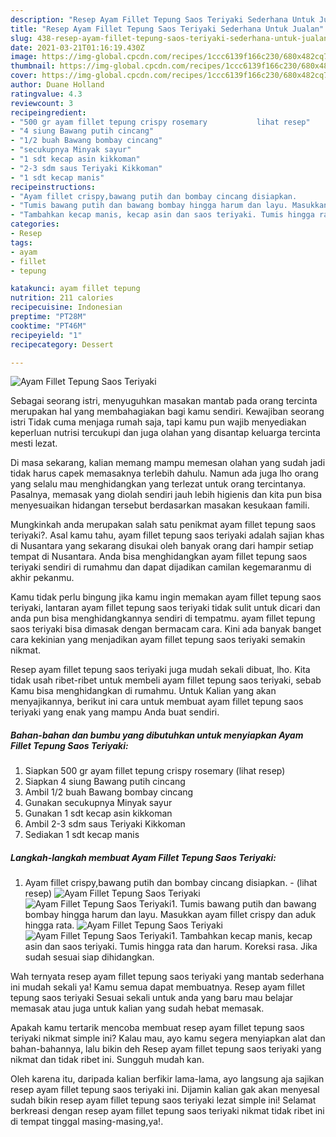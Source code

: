 ```yaml
---
description: "Resep Ayam Fillet Tepung Saos Teriyaki Sederhana Untuk Jualan"
title: "Resep Ayam Fillet Tepung Saos Teriyaki Sederhana Untuk Jualan"
slug: 438-resep-ayam-fillet-tepung-saos-teriyaki-sederhana-untuk-jualan
date: 2021-03-21T01:16:19.430Z
image: https://img-global.cpcdn.com/recipes/1ccc6139f166c230/680x482cq70/ayam-fillet-tepung-saos-teriyaki-foto-resep-utama.jpg
thumbnail: https://img-global.cpcdn.com/recipes/1ccc6139f166c230/680x482cq70/ayam-fillet-tepung-saos-teriyaki-foto-resep-utama.jpg
cover: https://img-global.cpcdn.com/recipes/1ccc6139f166c230/680x482cq70/ayam-fillet-tepung-saos-teriyaki-foto-resep-utama.jpg
author: Duane Holland
ratingvalue: 4.3
reviewcount: 3
recipeingredient:
- "500 gr ayam fillet tepung crispy rosemary           lihat resep"
- "4 siung Bawang putih cincang"
- "1/2 buah Bawang bombay cincang"
- "secukupnya Minyak sayur"
- "1 sdt kecap asin kikkoman"
- "2-3 sdm saus Teriyaki Kikkoman"
- "1 sdt kecap manis"
recipeinstructions:
- "Ayam fillet crispy,bawang putih dan bombay cincang disiapkan.           (lihat resep)"
- "Tumis bawang putih dan bawang bombay hingga harum dan layu. Masukkan ayam fillet crispy dan aduk hingga rata."
- "Tambahkan kecap manis, kecap asin dan saos teriyaki. Tumis hingga rata dan harum. Koreksi rasa. Jika sudah sesuai siap dihidangkan."
categories:
- Resep
tags:
- ayam
- fillet
- tepung

katakunci: ayam fillet tepung 
nutrition: 211 calories
recipecuisine: Indonesian
preptime: "PT28M"
cooktime: "PT46M"
recipeyield: "1"
recipecategory: Dessert

---
```



![Ayam Fillet Tepung Saos Teriyaki](https://img-global.cpcdn.com/recipes/1ccc6139f166c230/680x482cq70/ayam-fillet-tepung-saos-teriyaki-foto-resep-utama.jpg)

Sebagai seorang istri, menyuguhkan masakan mantab pada orang tercinta merupakan hal yang membahagiakan bagi kamu sendiri. Kewajiban seorang istri Tidak cuma menjaga rumah saja, tapi kamu pun wajib menyediakan keperluan nutrisi tercukupi dan juga olahan yang disantap keluarga tercinta mesti lezat.

Di masa  sekarang, kalian memang mampu memesan olahan yang sudah jadi tidak harus capek memasaknya terlebih dahulu. Namun ada juga lho orang yang selalu mau menghidangkan yang terlezat untuk orang tercintanya. Pasalnya, memasak yang diolah sendiri jauh lebih higienis dan kita pun bisa menyesuaikan hidangan tersebut berdasarkan masakan kesukaan famili. 



Mungkinkah anda merupakan salah satu penikmat ayam fillet tepung saos teriyaki?. Asal kamu tahu, ayam fillet tepung saos teriyaki adalah sajian khas di Nusantara yang sekarang disukai oleh banyak orang dari hampir setiap tempat di Nusantara. Anda bisa menghidangkan ayam fillet tepung saos teriyaki sendiri di rumahmu dan dapat dijadikan camilan kegemaranmu di akhir pekanmu.

Kamu tidak perlu bingung jika kamu ingin memakan ayam fillet tepung saos teriyaki, lantaran ayam fillet tepung saos teriyaki tidak sulit untuk dicari dan anda pun bisa menghidangkannya sendiri di tempatmu. ayam fillet tepung saos teriyaki bisa dimasak dengan bermacam cara. Kini ada banyak banget cara kekinian yang menjadikan ayam fillet tepung saos teriyaki semakin nikmat.

Resep ayam fillet tepung saos teriyaki juga mudah sekali dibuat, lho. Kita tidak usah ribet-ribet untuk membeli ayam fillet tepung saos teriyaki, sebab Kamu bisa menghidangkan di rumahmu. Untuk Kalian yang akan menyajikannya, berikut ini cara untuk membuat ayam fillet tepung saos teriyaki yang enak yang mampu Anda buat sendiri.

<!--inarticleads1-->

##### Bahan-bahan dan bumbu yang dibutuhkan untuk menyiapkan Ayam Fillet Tepung Saos Teriyaki:

1. Siapkan 500 gr ayam fillet tepung crispy rosemary           (lihat resep)
1. Siapkan 4 siung Bawang putih cincang
1. Ambil 1/2 buah Bawang bombay cincang
1. Gunakan secukupnya Minyak sayur
1. Gunakan 1 sdt kecap asin kikkoman
1. Ambil 2-3 sdm saus Teriyaki Kikkoman
1. Sediakan 1 sdt kecap manis




<!--inarticleads2-->

##### Langkah-langkah membuat Ayam Fillet Tepung Saos Teriyaki:

1. Ayam fillet crispy,bawang putih dan bombay cincang disiapkan. -           (lihat resep)
<img src="https://img-global.cpcdn.com/steps/b645a55b2741e212/160x128cq70/ayam-fillet-tepung-saos-teriyaki-langkah-memasak-1-foto.jpg" alt="Ayam Fillet Tepung Saos Teriyaki"><img src="https://img-global.cpcdn.com/steps/51bfd1d06d7e3265/160x128cq70/ayam-fillet-tepung-saos-teriyaki-langkah-memasak-1-foto.jpg" alt="Ayam Fillet Tepung Saos Teriyaki">1. Tumis bawang putih dan bawang bombay hingga harum dan layu. Masukkan ayam fillet crispy dan aduk hingga rata.
<img src="https://img-global.cpcdn.com/steps/e0421daafce23176/160x128cq70/ayam-fillet-tepung-saos-teriyaki-langkah-memasak-2-foto.jpg" alt="Ayam Fillet Tepung Saos Teriyaki"><img src="https://img-global.cpcdn.com/steps/e847c51d4746bd48/160x128cq70/ayam-fillet-tepung-saos-teriyaki-langkah-memasak-2-foto.jpg" alt="Ayam Fillet Tepung Saos Teriyaki">1. Tambahkan kecap manis, kecap asin dan saos teriyaki. Tumis hingga rata dan harum. Koreksi rasa. Jika sudah sesuai siap dihidangkan.




Wah ternyata resep ayam fillet tepung saos teriyaki yang mantab sederhana ini mudah sekali ya! Kamu semua dapat membuatnya. Resep ayam fillet tepung saos teriyaki Sesuai sekali untuk anda yang baru mau belajar memasak atau juga untuk kalian yang sudah hebat memasak.

Apakah kamu tertarik mencoba membuat resep ayam fillet tepung saos teriyaki nikmat simple ini? Kalau mau, ayo kamu segera menyiapkan alat dan bahan-bahannya, lalu bikin deh Resep ayam fillet tepung saos teriyaki yang nikmat dan tidak ribet ini. Sungguh mudah kan. 

Oleh karena itu, daripada kalian berfikir lama-lama, ayo langsung aja sajikan resep ayam fillet tepung saos teriyaki ini. Dijamin kalian gak akan menyesal sudah bikin resep ayam fillet tepung saos teriyaki lezat simple ini! Selamat berkreasi dengan resep ayam fillet tepung saos teriyaki nikmat tidak ribet ini di tempat tinggal masing-masing,ya!.


